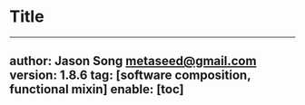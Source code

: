 # Title
---
author: Jason Song <metaseed@gmail.com>
version: 1.8.6
tag: [software composition, functional mixin]
enable: [toc]
---